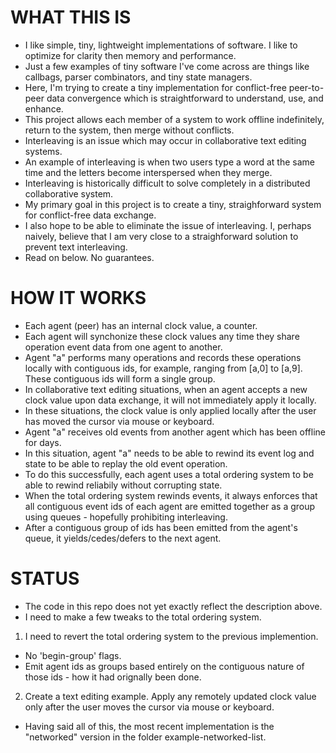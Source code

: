 
# WHAT THIS IS

- I like simple, tiny, lightweight implementations of software. I like to optimize for clarity then memory and performance.
- Just a few examples of tiny software I've come across are things like callbags, parser combinators, and tiny state managers.
- Here, I'm trying to create a tiny implementation for conflict-free peer-to-peer data convergence which is straightforward to understand, use, and enhance.
- This project allows each member of a system to work offline indefinitely, return to the system, then merge without conflicts.
- Interleaving is an issue which may occur in collaborative text editing systems.
- An example of interleaving is when two users type a word at the same time and the letters become interspersed when they merge.
- Interleaving is historically difficult to solve completely in a distributed collaborative system.
- My primary goal in this project is to create a tiny, straighforward system for conflict-free data exchange.
- I also hope to be able to eliminate the issue of interleaving. I, perhaps naively, believe that I am very close to a straighforward solution to prevent text interleaving.
- Read on below. No guarantees.

# HOW IT WORKS

- Each agent (peer) has an internal clock value, a counter.
- Each agent will synchonize these clock values any time they share operation event data from one agent to another.
- Agent "a" performs many operations and records these operations locally with contiguous ids, for example, ranging from [a,0] to [a,9]. These contiguous ids will form a single group.
- In collaborative text editing situations, when an agent accepts a new clock value upon data exchange, it will not immediately apply it locally.
- In these situations, the clock value is only applied locally after the user has moved the cursor via mouse or keyboard.
- Agent "a" receives old events from another agent which has been offline for days.
- In this situation, agent "a" needs to be able to rewind its event log and state to be able to replay the old event operation.
- To do this successfully, each agent uses a total ordering system to be able to rewind reliabily without corrupting state.
- When the total ordering system rewinds events, it always enforces that all contiguous event ids of each agent are emitted together as a group using queues - hopefully prohibiting interleaving.
- After a contiguous group of ids has been emitted from the agent's queue, it yields/cedes/defers to the next agent.

# STATUS

- The code in this repo does not yet exactly reflect the description above.
- I need to make a few tweaks to the total ordering system.
1. I need to revert the total ordering system to the previous implemention.
- No 'begin-group' flags.
- Emit agent ids as groups based entirely on the contiguous nature of those ids - how it had orignally been done.
2. Create a text editing example. Apply any remotely updated clock value only after the user moves the cursor via mouse or keyboard.
-  Having said all of this, the most recent implementation is the "networked" version in the folder example-networked-list.
